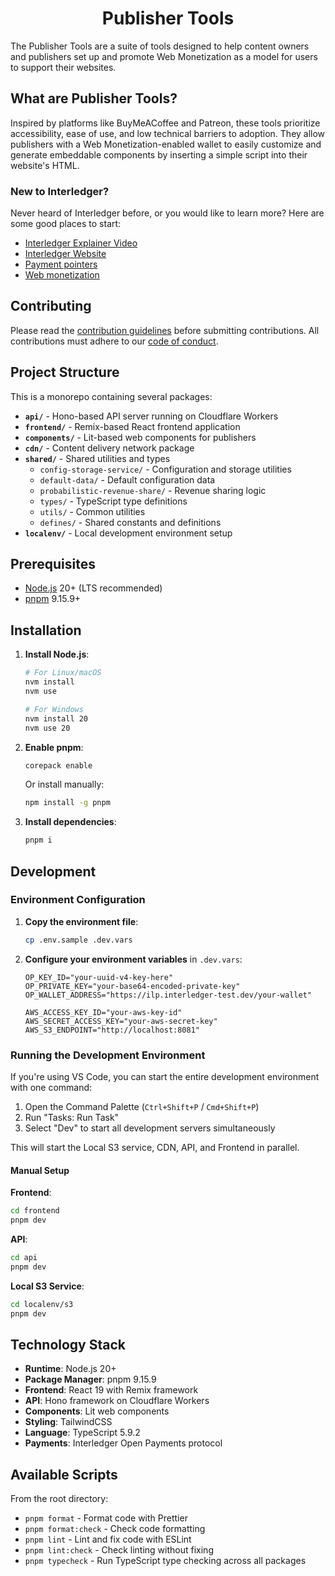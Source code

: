 <div align="center">

# Publisher Tools

</div>

The Publisher Tools are a suite of tools designed to help content owners and publishers set up and promote Web Monetization as a model for users to support their websites.

## What are Publisher Tools?

Inspired by platforms like BuyMeACoffee and Patreon, these tools prioritize accessibility, ease of use, and low technical barriers to adoption. They allow publishers with a Web Monetization-enabled wallet to easily customize and generate embeddable components by inserting a simple script into their website's HTML.

### New to Interledger?

Never heard of Interledger before, or you would like to learn more? Here are some good places to start:

- [Interledger Explainer Video](https://twitter.com/Interledger/status/1567916000074678272)
- [Interledger Website](https://interledger.org)
- [Payment pointers](https://paymentpointers.org/)
- [Web monetization](https://webmonetization.org/)

## Contributing

Please read the [contribution guidelines](.github/contributing.md) before submitting contributions. All contributions must adhere to our [code of conduct](.github/CODE_OF_CONDUCT.md).

## Project Structure

This is a monorepo containing several packages:

- **`api/`** - Hono-based API server running on Cloudflare Workers
- **`frontend/`** - Remix-based React frontend application
- **`components/`** - Lit-based web components for publishers
- **`cdn/`** - Content delivery network package
- **`shared/`** - Shared utilities and types
  - `config-storage-service/` - Configuration and storage utilities
  - `default-data/` - Default configuration data
  - `probabilistic-revenue-share/` - Revenue sharing logic
  - `types/` - TypeScript type definitions
  - `utils/` - Common utilities
  - `defines/` - Shared constants and definitions
- **`localenv/`** - Local development environment setup

## Prerequisites

- [Node.js](https://nodejs.org/) 20+ (LTS recommended)
- [pnpm](https://pnpm.io/) 9.15.9+

## Installation

1. **Install Node.js**:

   ```sh
   # For Linux/macOS
   nvm install
   nvm use

   # For Windows
   nvm install 20
   nvm use 20
   ```

2. **Enable pnpm**:

   ```sh
   corepack enable
   ```

   Or install manually:

   ```sh
   npm install -g pnpm
   ```

3. **Install dependencies**:
   ```sh
   pnpm i
   ```

## Development

### Environment Configuration

1. **Copy the environment file**:

   ```sh
   cp .env.sample .dev.vars
   ```

2. **Configure your environment variables** in `.dev.vars`:

   ```env
   OP_KEY_ID="your-uuid-v4-key-here"
   OP_PRIVATE_KEY="your-base64-encoded-private-key"
   OP_WALLET_ADDRESS="https://ilp.interledger-test.dev/your-wallet"

   AWS_ACCESS_KEY_ID="your-aws-key-id"
   AWS_SECRET_ACCESS_KEY="your-aws-secret-key"
   AWS_S3_ENDPOINT="http://localhost:8081"
   ```

### Running the Development Environment

If you're using VS Code, you can start the entire development environment with one command:

1. Open the Command Palette (`Ctrl+Shift+P` / `Cmd+Shift+P`)
2. Run "Tasks: Run Task"
3. Select "Dev" to start all development servers simultaneously

This will start the Local S3 service, CDN, API, and Frontend in parallel.

#### Manual Setup

**Frontend**:

```sh
cd frontend
pnpm dev
```

**API**:

```sh
cd api
pnpm dev
```

**Local S3 Service**:

```sh
cd localenv/s3
pnpm dev
```

## Technology Stack

- **Runtime**: Node.js 20+
- **Package Manager**: pnpm 9.15.9
- **Frontend**: React 19 with Remix framework
- **API**: Hono framework on Cloudflare Workers
- **Components**: Lit web components
- **Styling**: TailwindCSS
- **Language**: TypeScript 5.9.2
- **Payments**: Interledger Open Payments protocol

## Available Scripts

From the root directory:

- `pnpm format` - Format code with Prettier
- `pnpm format:check` - Check code formatting
- `pnpm lint` - Lint and fix code with ESLint
- `pnpm lint:check` - Check linting without fixing
- `pnpm typecheck` - Run TypeScript type checking across all packages
